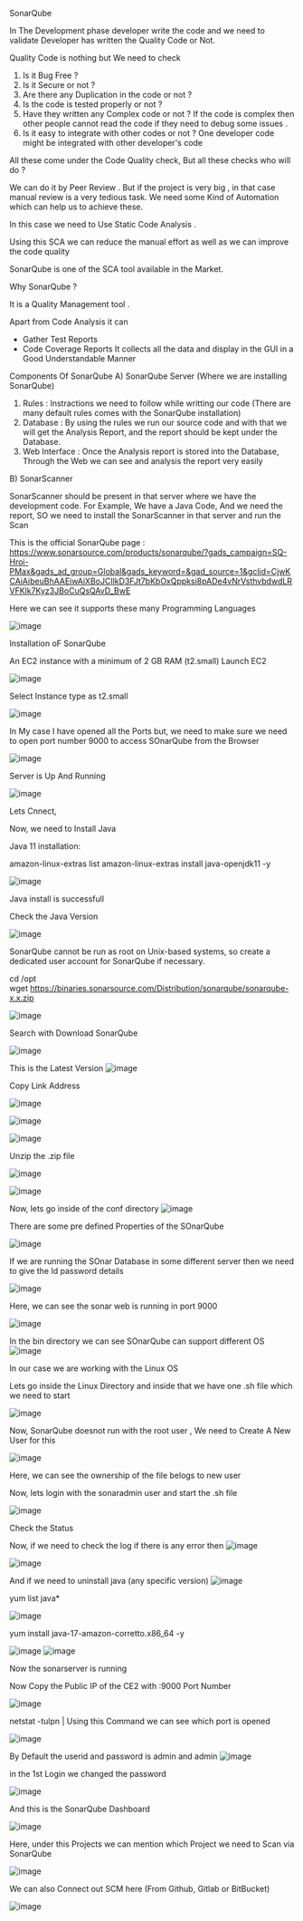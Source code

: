 SonarQube

In The Development phase developer write the code and we need to validate Developer has written the Quality Code or Not.

Quality Code is nothing but We need to check 

1) Is it Bug Free ?
2) Is it Secure or not ?
3) Are there any Duplication in the code or not ?
4) Is the code is tested properly or not ?
5) Have they written any Complex code or not ? If the code is complex then other people cannot read the code if they need to debug some issues .
6) Is it easy to integrate with other codes or not ? One developer code might be integrated with other developer's code

All these come under the Code Quality check, But all these checks who will do ? 

We can do it by Peer Review . But if the project is very big , in that case manual review is a very tedious task. We need some Kind of Automation which can help us to achieve these.

In this case we need to Use Static Code Analysis . 

Using this SCA we can reduce the manual effort as well as we can improve the code quality

SonarQube is one of the SCA tool available in the Market.

Why SonarQube ?

It is a Quality Management tool .

Apart from Code Analysis it can 
- Gather Test Reports
- Code Coverage Reports
It collects all the data and display in the GUI in a Good Understandable Manner

Components Of SonarQube
A) SonarQube Server (Where we are installing SonarQube)

1) Rules : Instractions we need to follow while writting our code (There are many default rules comes with the SonarQube installation)
2) Database : By using the rules we run our source code and with that we will get the Analysis Report, and the report should be kept under the Database.
3) Web Interface : Once the Analysis report is stored into the Database, Through the Web we can see and analysis the report very easily

B) SonarScanner 

SonarScanner should be present in that server where we have the development code. For Example, We have a Java Code, And we need the report, SO we need to install the SonarScanner in that server and run the Scan

This is the official SonarQube page : https://www.sonarsource.com/products/sonarqube/?gads_campaign=SQ-Hroi-PMax&gads_ad_group=Global&gads_keyword=&gad_source=1&gclid=CjwKCAiAibeuBhAAEiwAiXBoJCIlkD3FJt7bKbOxQppksi8pADe4vNrVsthvbdwdLRVFKlk7Kyz3JBoCuQsQAvD_BwE

Here we can see it supports these many Programming Languages

![image](https://github.com/devops-pritam/jenkins/assets/132892500/1faa2265-3df5-40c1-8fcc-7a3d7d9e0217)

Installation oF SonarQube

An EC2 instance with a minimum of 2 GB RAM (t2.small)
Launch EC2 

![image](https://github.com/devops-pritam/jenkins/assets/132892500/526f63fd-93f2-4697-8794-a238b13fc596)

Select Instance type as t2.small

![image](https://github.com/devops-pritam/jenkins/assets/132892500/efddd08a-a35c-4614-b764-4269f5dc45f6)

In My case I have opened all the Ports but, we need to make sure we need to open port number 9000 to access SOnarQube from the Browser

![image](https://github.com/devops-pritam/jenkins/assets/132892500/ffd0aa9e-aa4b-482c-a5b7-8cdae2977f93)

Server is Up And Running

![image](https://github.com/devops-pritam/jenkins/assets/132892500/b24717be-a834-4e80-81a9-d33a11431593)

Lets Cnnect,

Now, we need to Install Java

Java 11 installation:

amazon-linux-extras list
amazon-linux-extras install java-openjdk11 -y


![image](https://github.com/devops-pritam/jenkins/assets/132892500/f3312dcb-35fe-4228-bece-4a0b1004dbef)

Java install is successfull 

Check the Java Version

![image](https://github.com/devops-pritam/jenkins/assets/132892500/2897cec3-9481-405c-825f-679bb90d20fd)

SonarQube cannot be run as root on Unix-based systems, so create a dedicated user account for SonarQube if necessary.

cd /opt  
wget https://binaries.sonarsource.com/Distribution/sonarqube/sonarqube-x.x.zip 

![image](https://github.com/devops-pritam/jenkins/assets/132892500/30337d01-c836-4304-a8a2-04e151f225fc)

Search with Download SonarQube

![image](https://github.com/devops-pritam/jenkins/assets/132892500/35d7aa1c-e094-481e-a1da-6292d015713f)

This is the Latest Version
![image](https://github.com/devops-pritam/jenkins/assets/132892500/94e3a06e-117f-4072-b111-832ae2e93d4f)

Copy Link Address 

![image](https://github.com/devops-pritam/jenkins/assets/132892500/ef59f30f-2f39-4403-a8d7-498803fc79f0)

![image](https://github.com/devops-pritam/jenkins/assets/132892500/3306203c-2aa0-4078-ac45-97e1662ff377)

![image](https://github.com/devops-pritam/jenkins/assets/132892500/f75d8dfa-81eb-48c6-a346-42fa73faedc4)

Unzip the .zip file

![image](https://github.com/devops-pritam/jenkins/assets/132892500/12cd87cb-aad8-4092-a6c4-67bbe70970fb)

![image](https://github.com/devops-pritam/jenkins/assets/132892500/bf73efe3-1692-404b-8cef-6cfab344b3c7)

Now, lets go inside of the conf directory 
![image](https://github.com/devops-pritam/jenkins/assets/132892500/d4cd434a-1e80-46a4-89fd-32b3df10b85b)

There are some pre defined Properties of the SOnarQube

![image](https://github.com/devops-pritam/jenkins/assets/132892500/f05c92ca-32ca-49e0-8e6f-9a065c392dd2)

If we are running the SOnar Database in some different server then we need to give the Id password details

![image](https://github.com/devops-pritam/jenkins/assets/132892500/a4b4fe73-8007-4919-8e9b-d2482eaaec18)

Here, we can see the sonar web is running in port 9000

![image](https://github.com/devops-pritam/jenkins/assets/132892500/b9b630d1-986d-4d08-b228-ec2ba2cf914c)

In the bin directory we can see SOnarQube can support different OS 
![image](https://github.com/devops-pritam/jenkins/assets/132892500/9ba8ca4a-f580-45a5-97fc-ffcf54dfd598)

In our case we are working with the Linux OS

Lets go inside the Linux Directory and inside that we have one .sh file which we need to start

![image](https://github.com/devops-pritam/jenkins/assets/132892500/df7027ed-da31-43f0-b975-d16f9c383d60)

Now, SonarQube doesnot run with the root user , We need to Create A New User for this

![image](https://github.com/devops-pritam/jenkins/assets/132892500/f78217fe-1fd8-45e0-81db-4c3632a20ab7)

Here, we can see the ownership of the file belogs to new user

Now, lets login with the sonaradmin user and start the .sh file

![image](https://github.com/devops-pritam/jenkins/assets/132892500/ce69e968-4dcb-4e78-be4c-64215ac0bfc5)

Check the Status

Now, if we need to check the log if there is any error then 
![image](https://github.com/devops-pritam/jenkins/assets/132892500/96434c47-aae1-4ea1-a4bc-200abcb39714)

![image](https://github.com/devops-pritam/jenkins/assets/132892500/dad87828-b591-46fa-b5f2-dc2453aea943)


And if we need to uninstall java (any specific version)
![image](https://github.com/devops-pritam/jenkins/assets/132892500/5bc35eb7-d6d6-4878-98b9-1a201a107b46)

yum list java*

![image](https://github.com/devops-pritam/jenkins/assets/132892500/3e5000ab-4c3a-4353-af36-d97c8cb66616)

yum install java-17-amazon-corretto.x86_64 -y

![image](https://github.com/devops-pritam/jenkins/assets/132892500/df28a761-f625-448f-925b-79f7a0f93e43)
![image](https://github.com/devops-pritam/jenkins/assets/132892500/b90249a5-22c2-412f-9f3b-a39b18f27f49)

Now the sonarserver is running

Now Copy the Public IP of the CE2 with :9000 Port Number

![image](https://github.com/devops-pritam/jenkins/assets/132892500/1c15ac31-f5a5-4591-b26d-aec653716dd4)

netstat -tulpn | Using this Command we can see which port is opened

![image](https://github.com/devops-pritam/jenkins/assets/132892500/162428ed-ae7a-4929-a724-12c310affe9b)


By Default the userid and password is admin and admin
![image](https://github.com/devops-pritam/jenkins/assets/132892500/67a41cc4-7ab8-44c7-bb8a-e286a6963046)

in the 1st Login we changed the password 

![image](https://github.com/devops-pritam/jenkins/assets/132892500/54a6bb64-e25c-4846-ac2b-08456a0cbc79)

And this is the SonarQube Dashboard

![image](https://github.com/devops-pritam/jenkins/assets/132892500/3dcf8aab-56f7-4ee3-adb4-7ae2d5ad8be2)

Here, under this Projects we can mention which Project we need to Scan via SonarQube

![image](https://github.com/devops-pritam/jenkins/assets/132892500/d3e6df7e-2318-43ca-92b2-4a08056a9516)

We can also Connect out SCM here (From Github, Gitlab or BitBucket)

![image](https://github.com/devops-pritam/jenkins/assets/132892500/52c0e8cf-5847-462a-bf13-6855dd423369)






























